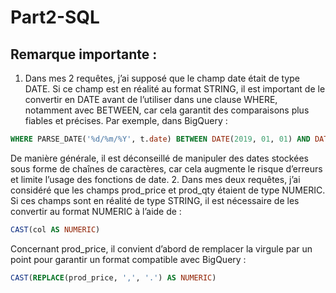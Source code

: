 # Part2-SQL

## Remarque importante : 
1. Dans mes 2 requêtes, j’ai supposé que le champ date était de type DATE.
Si ce champ est en réalité au format STRING, il est important de le convertir en DATE avant de l’utiliser dans une clause WHERE, notamment avec BETWEEN, car cela garantit des comparaisons plus fiables et précises.
Par exemple, dans BigQuery :
```sql
WHERE PARSE_DATE('%d/%m/%Y', t.date) BETWEEN DATE(2019, 01, 01) AND DATE(2019, 12, 31)
```
De manière générale, il est déconseillé de manipuler des dates stockées sous forme de chaînes de caractères, car cela augmente le risque d’erreurs et limite l’usage des fonctions de date.
2. Dans mes deux requêtes, j’ai considéré que les champs prod_price et prod_qty étaient de type NUMERIC.
Si ces champs sont en réalité de type STRING, il est nécessaire de les convertir au format NUMERIC à l’aide de :
```sql
CAST(col AS NUMERIC)
```
Concernant prod_price, il convient d’abord de remplacer la virgule par un point pour garantir un format compatible avec BigQuery :
```sql
CAST(REPLACE(prod_price, ',', '.') AS NUMERIC)
```